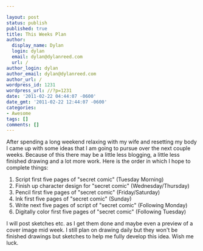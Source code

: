 ```yaml
---

layout: post
status: publish
published: true
title: This Weeks Plan
author:
  display_name: Dylan
  login: dylan
  email: dylan@dylanreed.com
  url: /
author_login: dylan
author_email: dylan@dylanreed.com
author_url: /
wordpress_id: 1231
wordpress_url: //?p=1231
date: '2011-02-22 04:44:07 -0600'
date_gmt: '2011-02-22 12:44:07 -0600'
categories:
- Awesome
tags: []
comments: []
---
```


After spending a long weekend relaxing with my wife and resetting my body I came up with some ideas that I am going to pursue over the next couple weeks. Because of this there may be a little less blogging, a little less finished drawing and a lot more work. Here is the order in which I hope to complete things:

  1. Script first five pages of "secret comic" (Tuesday Morning)
  2. Finish up character design for "secret comic" (Wednesday/Thursday)
  3. Pencil first five pages of "secret comic" (Friday/Saturday)
  4. Ink first five pages of "secret comic" (Sunday)
  5. Write next five pages of script of "secret comic" (Following Monday)
  6. Digitally color first five pages of "secret comic" (Following Tuesday)
  


  
I will post sketches etc. as I get them done and maybe even a preview of a cover image mid week. I still plan on drawing daily but they won't be finished drawings but sketches to help me fully develop this idea. Wish me luck.
